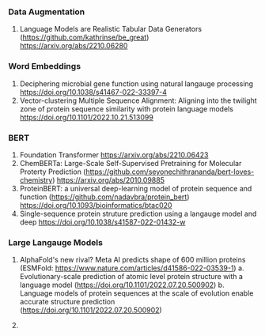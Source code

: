 ### Data Augmentation
1. Language Models are Realistic Tabular Data Generators (https://github.com/kathrinse/be_great) https://arxiv.org/abs/2210.06280


### Word Embeddings
1. Deciphering microbial gene function using natural langauge processing https://doi.org/10.1038/s41467-022-33397-4
2. Vector-clustering Multiple Sequence Alignment: Aligning into the twilight zone of protein sequence similarity with protein language models https://doi.org/10.1101/2022.10.21.513099


### BERT
1. Foundation Transformer https://arxiv.org/abs/2210.06423
2. ChemBERTa: Large-Scale Self-Supervised Pretraining for Molecular Proterty Prediction (https://github.com/seyonechithrananda/bert-loves-chemistry) https://arxiv.org/abs/2010.09885
3. ProteinBERT: a universal deep-learning model of protein sequence and function (https://github.com/nadavbra/protein_bert) https://doi.org/10.1093/bioinformatics/btac020
4. Single-sequence protein struture prediction using a langauge model and deep  https://doi.org/10.1038/s41587-022-01432-w


### Large Langauge Models
1. AlphaFold's new rival? Meta AI predicts shape of 600 million proteins (ESMFold: https://www.nature.com/articles/d41586-022-03539-1)
    a. Evolutionary-scale prediction of atomic level protein structure with a language model (https://doi.org/10.1101/2022.07.20.500902)
    b. Language models of protein sequences at the scale of evolution enable accurate structure prediction (https://doi.org/10.1101/2022.07.20.500902)

2. 
